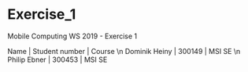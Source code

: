 # Exercise_1
Mobile Computing WS 2019 - Exercise 1

Name          | Student number | Course \n
Dominik Heiny | 300149         | MSI SE \n
Philip Ebner  | 300453         | MSI SE

